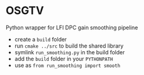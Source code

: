 OSGTV
====================================================

Python wrapper for LFI DPC gain smoothing pipeline

* create a `build` folder
* run `cmake ../src` to build the shared library
* symlink `run_smoothing.py` in the build folder
* add the `build` folder in your `PYTHONPATH`
* use as `from run_smoothing import smooth`
